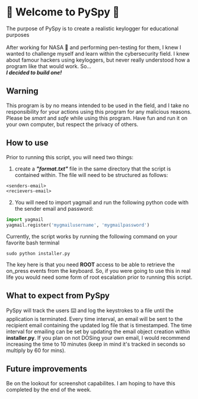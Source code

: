 # :ghost: Welcome to PySpy :ghost:
The purpose of PySpy is to create a realistic keylogger for educational purposes</br></br>
After working for NASA :rocket: and performing pen-testing for them, I knew I wanted to challenge myself and learn within the cybersecurity field. I knew about famour hackers using keyloggers, but never really understood how a program like that would work. So...</br>
***I decided to build one!***

## Warning
This program is by no means intended to be used in the field, and I take no responsibility for your actions using this program for any malicious reasons. Please be *smart* and *safe* while using this program. Have fun and run it on your own computer, but respect the privacy of others.

## How to use
Prior to running this script, you will need two things:
1. create a ***"format.txt"*** file in the same directory that the script is contained within. The file will need to be structured as follows:
``` txt
<senders-email>
<recievers-email>
```
2. You will need to import yagmail and run the following python code with the sender email and password:
```python
import yagmail
yagmail.register('mygmailusername', 'mygmailpassword')
```
Currently, the script works by running the following command on your favorite bash terminal </br>
```shell
sudo python installer.py
```
The key here is that you need **ROOT** access to be able to retrieve the on_press events from the keyboard. So, if you were going to use this in real life you would need some form of root escalation prior to running this script.

## What to expect from PySpy
PySpy will track the users :keyboard: and log the keystrokes to a file until the application is terminated. Every time interval, an email will be sent to the recipient email containing the updated log file that is timestamped. The time interval for emailing can be set by updating the email object creation within **installer.py**. If you plan on not DOSing your own email, I would recommend increasing the time to 10 minutes (keep in mind it's tracked in seconds so multiply by 60 for mins).

## Future improvements
Be on the lookout for screenshot capabilites. I am hoping to have this completed by the end of the week.
